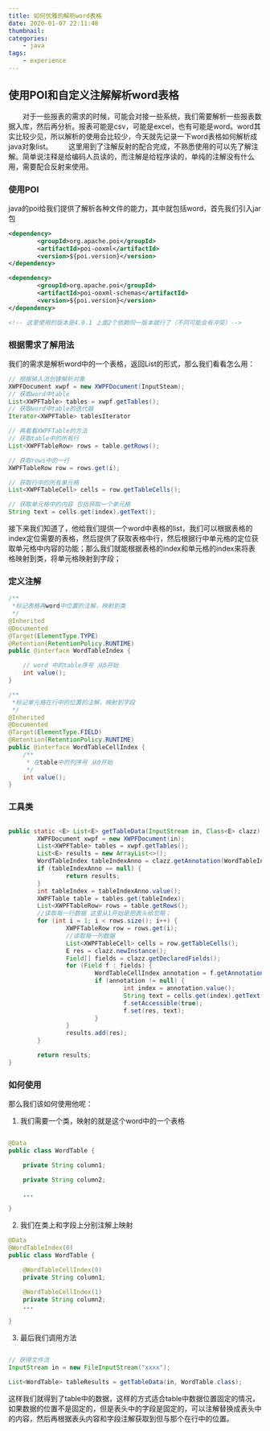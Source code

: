 ```yaml
---
title: 如何优雅的解析word表格
date: 2020-01-07 22:11:48
thumbnail: 
categories:
    - java
tags:
    - experience
---
```


## 使用POI和自定义注解解析word表格

&emsp;&emsp;对于一些报表的需求的时候，可能会对接一些系统，我们需要解析一些报表数据入库，然后再分析。报表可能是csv，可能是excel，也有可能是word。word其实比较少见，所以解析的使用会比较少，今天就先记录一下word表格如何解析成java对象list。
&emsp;&emsp;这里用到了注解反射的配合完成，不熟悉使用的可以先了解注解。简单说注释是给编码人员读的，而注解是给程序读的，单纯的注解没有什么用，需要配合反射来使用。

<!-- more -->

### 使用POI

java的poi给我们提供了解析各种文件的能力，其中就包括word，首先我们引入jar包
``` xml
<dependency>
		<groupId>org.apache.poi</groupId>
		<artifactId>poi-ooxml</artifactId>
		<version>${poi.version}</version>
</dependency>

<dependency>
		<groupId>org.apache.poi</groupId>
		<artifactId>poi-ooxml-schemas</artifactId>
		<version>${poi.version}</version>
</dependency>

<!-- 这里使用的版本是4.0.1 上面2个依赖同一版本就行了（不同可能会有冲突）-->

```

### 根据需求了解用法

我们的需求是解析word中的一个表格，返回List<Object>的形式，那么我们看看怎么用：
``` java
// 根据输入流创建解析对象
XWPFDocument xwpf = new XWPFDocument(InputSteam);
// 获取word中table
List<XWPFTable> tables = xwpf.getTables();
// 获取word中table的迭代器
Iterator<XWPFTable> tablesIterator

// 再看看XWPFTable的方法
// 获取table中的所有行
List<XWPFTableRow> rows = table.getRows();

// 获取rows中的一行
XWPFTableRow row = rows.get(i);

// 获取行中的所有单元格
List<XWPFTableCell> cells = row.getTableCells();

// 获取单元格中的内容 包括获取一个单元格
String text = cells.get(index).getText();

```

接下来我们知道了，他给我们提供一个word中表格的list，我们可以根据表格的index定位需要的表格，然后提供了获取表格中行，然后根据行中单元格的定位获取单元格中内容的功能；那么我们就能根据表格的index和单元格的index来将表格映射到类，将单元格映射到字段；

### 定义注解

``` java
/**
 *标记表格再word中位置的注解，映射到类
 */
@Inherited
@Documented
@Target(ElementType.TYPE)
@Retention(RetentionPolicy.RUNTIME)
public @interface WordTableIndex {

    // word 中的table序号 从0开始
    int value();
}

/**
 *标记单元格在行中的位置的注解，映射到字段
 */
@Inherited
@Documented
@Target(ElementType.FIELD)
@Retention(RetentionPolicy.RUNTIME)
public @interface WordTableCellIndex {
    /**
     * 在table中的列序号 从0开始
     */
    int value();
}

```

### 工具类

``` java

public static <E> List<E> getTableData(InputStream in, Class<E> clazz) throws IOException, IllegalAccessException, InstantiationException {
		XWPFDocument xwpf = new XWPFDocument(in);
		List<XWPFTable> tables = xwpf.getTables();
		List<E> results = new ArrayList<>();
		WordTableIndex tableIndexAnno = clazz.getAnnotation(WordTableIndex.class);
		if (tableIndexAnno == null) {
				return results;
		}
		int tableIndex = tableIndexAnno.value();
		XWPFTable table = tables.get(tableIndex);
		List<XWPFTableRow> rows = table.getRows();
		//读取每一行数据 这里从1开始是把表头给忽略；
		for (int i = 1; i < rows.size(); i++) {
				XWPFTableRow row = rows.get(i);
				//读取每一列数据
				List<XWPFTableCell> cells = row.getTableCells();
				E res = clazz.newInstance();
				Field[] fields = clazz.getDeclaredFields();
				for (Field f : fields) {
						WordTableCellIndex annotation = f.getAnnotation(WordTableCellIndex.class);
						if (annotation != null) {
								int index = annotation.value();
								String text = cells.get(index).getText();
								f.setAccessible(true);
								f.set(res, text);
						}
				}
				results.add(res);
		}

		return results;
}
```

### 如何使用

那么我们该如何使用他呢：

1. 我们需要一个类，映射的就是这个word中的一个表格
``` java

@Data
public class WordTable {

	private String column1;

	private String column2;

	...

}
```

2. 我们在类上和字段上分别注解上映射
``` java
@Data
@WordTableIndex(0)
public class WordTable {

	@WordTableCellIndex(0)
	private String column1;

	@WordTableCellIndex(1)
	private String column2;
	...

}
```
3. 最后我们调用方法
``` java

// 获得文件流
InputStream in = new FileInputStream("xxxx");

List<WordTable> tableResults = getTableData(in, WordTable.class);

```
这样我们就得到了table中的数据，这样的方式适合table中数据位置固定的情况，如果数据的位置不是固定的，但是表头中的字段是固定的，可以注解替换成表头中的内容，然后再根据表头内容和字段注解获取到但与那个在行中的位置。
